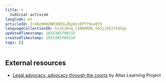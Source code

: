 ```yaml
---
title: >
  Judicial activism
langCode: en
articleID: Ir4Nz0HHZNR3KR3LZBy0zsEPTf9uoQY5
languageCollectionID: hiJbJKhq_iIM00RDb_G5SjjD5IYXdSgc
updatedTimestamp: 1655385796533
createdTimestamp: 1655385794134
tags: []
---
```


## External resources

-   [Legal advocacy, advocacy through the courts](https://static1.squarespace.com/static/5543afc7e4b0a22c7d1e31d0/t/594bfd843a041175188697a0/1498152324976/Using+Legal+Advocacy+to+Achieve+Social+Change.pdf) by Atlas Learning Project